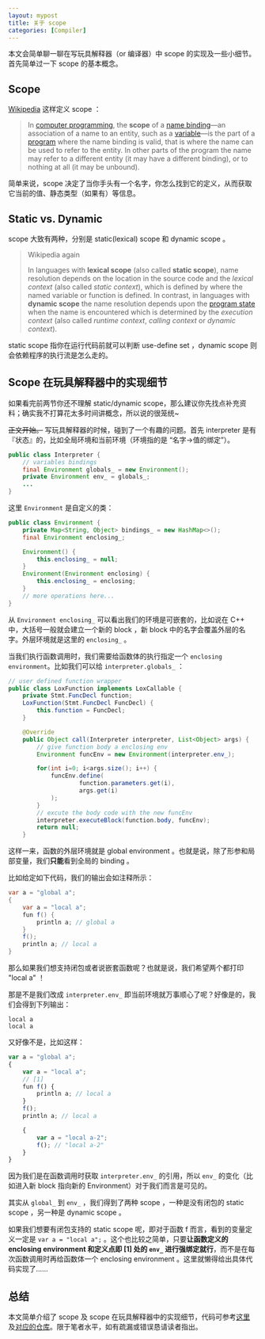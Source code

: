 ```yaml
---
layout: mypost
title: 关于 scope
categories: [Compiler]
---
```


本文会简单聊一聊在写玩具解释器（or 编译器）中 scope 的实现及一些小细节。首先简单过一下 scope 的基本概念。

## Scope

[Wikipedia]( https://en.wikipedia.org/wiki/Variable_(Programmierung)#Sichtbarkeitsbereich_von_Variablen_(Scope) ) 这样定义 scope ：

> In [computer programming](https://en.wikipedia.org/wiki/Computer_programming), the **scope** of a [name binding](https://en.wikipedia.org/wiki/Name_binding)—an association of a name to an entity, such as a [variable](https://en.wikipedia.org/wiki/Variable_(programming))—is the part of a [program](https://en.wikipedia.org/wiki/Computer_program) where the name binding is valid, that is where the name can be used to refer to the entity. In other parts of the program the name may refer to a different entity (it may have a different binding), or to nothing at all (it may be unbound).

简单来说，scope 决定了当你手头有一个名字，你怎么找到它的定义，从而获取它当前的值、静态类型（如果有）等信息。

## Static vs. Dynamic

scope 大致有两种，分别是 static(lexical) scope 和 dynamic scope 。

>Wikipedia again
>
>In languages with **lexical scope** (also called **static scope**), name resolution depends on the location in the source code and the *lexical context* (also called *static context*), which is defined by where the named variable or function is defined. In contrast, in languages with **dynamic scope** the name resolution depends upon the [program state](https://en.wikipedia.org/wiki/Program_state) when the name is encountered which is determined by the *execution context* (also called *runtime context*, *calling context* or *dynamic context*).  

static scope 指你在运行代码前就可以判断 use-define set ，dynamic scope 则会依赖程序的执行流是怎么走的。

## Scope 在玩具解释器中的实现细节

如果看完前两节你还不理解 static/dynamic scope，那么建议你先找点补充资料；确实我不打算花太多时间讲概念，所以说的很笼统~

~~正文开始。~~ 写玩具解释器的时候，碰到了一个有趣的问题。首先 interpreter 是有『状态』的，比如全局环境和当前环境（环境指的是 “名字->值的绑定”）。

```java
public class Interpreter {
    // variables bindings
    final Environment globals_ = new Environment();
    private Environment env_ = globals_;
    ...
}
```

这里 `Environment` 是自定义的类：

```java
public class Environment {
    private Map<String, Object> bindings_ = new HashMap<>();
    final Environment enclosing_;

    Environment() {
        this.enclosing_ = null;
    }
    Environment(Environment enclosing) {
        this.enclosing_ = enclosing;
    }
    // more operations here...
}
```

从 `Environment enclosing_` 可以看出我们的环境是可嵌套的，比如说在 C++ 中，大括号一般就会建立一个新的 block ，新 block 中的名字会覆盖外层的名字。外层环境就是这里的 `enclosing_` 。

当我们执行函数调用时，我们需要给函数体的执行指定一个 `enclosing environment`。比如我们可以给 `interpreter.globals_` ：

```java
// user defined function wrapper
public class LoxFunction implements LoxCallable {
    private Stmt.FuncDecl function;
    LoxFunction(Stmt.FuncDecl FuncDecl) {
        this.function = FuncDecl;
    }

    @Override
    public Object call(Interpreter interpreter, List<Object> args) {
        // give function body a enclosing env
        Environment funcEnv = new Environment(interpreter.env_);

        for(int i=0; i<args.size(); i++) {
            funcEnv.define(
                    function.parameters.get(i),
                    args.get(i)
            );
        }
        // excute the body code with the new funcEnv
        interpreter.executeBlock(function.body, funcEnv);
        return null;
    }
```

这样一来，函数的外层环境就是 global environment 。也就是说，除了形参和局部变量，我们**只能**看到全局的 binding 。

比如给定如下代码，我们的输出会如注释所示：

```java
var a = "global a";
{
    var a = "local a";
    fun f() {
        println a; // global a
    }
    f();
    println a; // local a
}
```

那么如果我们想支持闭包或者说嵌套函数呢？也就是说，我们希望两个都打印 "local a" ！

那是不是我们改成 `interpreter.env_` 即当前环境就万事顺心了呢？好像是的，我们会得到下列输出：

```shell
local a
local a
```

又好像不是，比如这样：

```javascript
var a = "global a";
{
    var a = "local a";
    // [1]
    fun f() {
        println a; // local a
    }
    f();
    println a; // local a

    {
        var a = "local a-2";
        f(); // "local a-2"
    }
}
```

因为我们是在函数调用时获取 `interpreter.env_` 的引用，所以 `env_` 的变化（比如进入新 block 指向新的 Environment）对于我们而言是可见的。

其实从 `global_` 到 `env_` ，我们得到了两种 scope ，一种是没有闭包的 static scope ，另一种是 dynamic scope 。

如果我们想要有闭包支持的 static scope 呢，即对于函数 f 而言，看到的变量定义一定是 `var a = "local a";` 。这个也比较之简单，只要**让函数定义的 enclosing environment 和定义点即 [1] 处的 `env_` 进行强绑定就行**，而不是在每次函数调用时再给函数体一个 enclosing environment 。这里就懒得给出具体代码实现了...... 

## 总结

本文简单介绍了 scope 及 scope 在玩具解释器中的实现细节，代码可参考[这里]( http://www.craftinginterpreters.com/functions.html ) 及[对应的仓库]( https://github.com/munificent/craftinginterpreters )。限于笔者水平，如有疏漏或错误恳请读者指出。